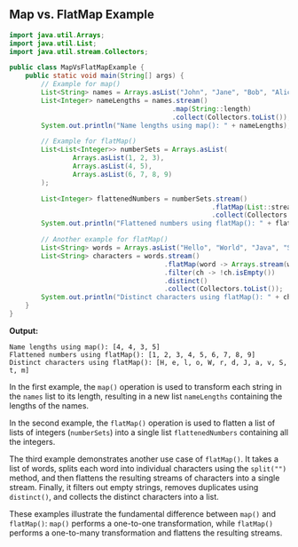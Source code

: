 ## Map vs. FlatMap Example
```java
import java.util.Arrays;
import java.util.List;
import java.util.stream.Collectors;

public class MapVsFlatMapExample {
    public static void main(String[] args) {
        // Example for map()
        List<String> names = Arrays.asList("John", "Jane", "Bob", "Alice");
        List<Integer> nameLengths = names.stream()
                                         .map(String::length)
                                         .collect(Collectors.toList());
        System.out.println("Name lengths using map(): " + nameLengths); // [4, 4, 3, 5]

        // Example for flatMap()
        List<List<Integer>> numberSets = Arrays.asList(
                Arrays.asList(1, 2, 3),
                Arrays.asList(4, 5),
                Arrays.asList(6, 7, 8, 9)
        );

        List<Integer> flattenedNumbers = numberSets.stream()
                                                   .flatMap(List::stream)
                                                   .collect(Collectors.toList());
        System.out.println("Flattened numbers using flatMap(): " + flattenedNumbers); // [1, 2, 3, 4, 5, 6, 7, 8, 9]

        // Another example for flatMap()
        List<String> words = Arrays.asList("Hello", "World", "Java", "Stream");
        List<String> characters = words.stream()
                                       .flatMap(word -> Arrays.stream(word.split("")))
                                       .filter(ch -> !ch.isEmpty())
                                       .distinct()
                                       .collect(Collectors.toList());
        System.out.println("Distinct characters using flatMap(): " + characters); // [H, e, l, o, W, r, d, J, a, v, S, t, m]
    }
}
```

**Output:**
```
Name lengths using map(): [4, 4, 3, 5]
Flattened numbers using flatMap(): [1, 2, 3, 4, 5, 6, 7, 8, 9]
Distinct characters using flatMap(): [H, e, l, o, W, r, d, J, a, v, S, t, m]
```

In the first example, the `map()` operation is used to transform each string in the `names` list to its length, resulting in a new list `nameLengths` containing the lengths of the names.

In the second example, the `flatMap()` operation is used to flatten a list of lists of integers (`numberSets`) into a single list `flattenedNumbers` containing all the integers.

The third example demonstrates another use case of `flatMap()`. It takes a list of words, splits each word into individual characters using the `split("")` method, and then flattens the resulting streams of characters into a single stream. Finally, it filters out empty strings, removes duplicates using `distinct()`, and collects the distinct characters into a list.

These examples illustrate the fundamental difference between `map()` and `flatMap()`: `map()` performs a one-to-one transformation, while `flatMap()` performs a one-to-many transformation and flattens the resulting streams.